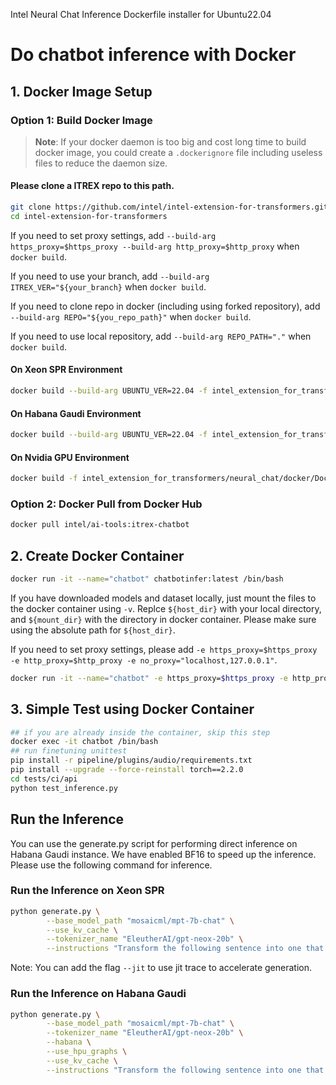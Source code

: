 Intel Neural Chat Inference Dockerfile installer for Ubuntu22.04

# Do chatbot inference with Docker

## 1. Docker Image Setup

### Option 1: Build Docker Image

>**Note**: If your docker daemon is too big and cost long time to build docker image, you could create a `.dockerignore` file including useless files to reduce the daemon size.

#### Please clone a ITREX repo to this path.
```bash
git clone https://github.com/intel/intel-extension-for-transformers.git
cd intel-extension-for-transformers
```

If you need to set proxy settings, add `--build-arg https_proxy=$https_proxy --build-arg http_proxy=$http_proxy` when `docker build`.  

If you need to use your branch, add `--build-arg ITREX_VER="${your_branch}` when `docker build`.  

If you need to clone repo in docker (including using forked repository), add `--build-arg REPO="${you_repo_path}"` when `docker build`.  

If you need to use local repository, add `--build-arg REPO_PATH="."` when `docker build`.

#### On Xeon SPR Environment

```bash
docker build --build-arg UBUNTU_VER=22.04 -f intel_extension_for_transformers/neural_chat/docker/Dockerfile -t neuralchat_inference:latest . --target cpu
```

#### On Habana Gaudi Environment

```bash
docker build --build-arg UBUNTU_VER=22.04 -f intel_extension_for_transformers/neural_chat/docker/Dockerfile -t neuralchat_inference:latest . --target hpu
```

#### On Nvidia GPU Environment

```bash
docker build -f intel_extension_for_transformers/neural_chat/docker/Dockerfile -t neuralchat_inference:latest . --target nvgpu
```

### Option 2: Docker Pull from Docker Hub
```bash
docker pull intel/ai-tools:itrex-chatbot
```

## 2. Create Docker Container

```bash
docker run -it --name="chatbot" chatbotinfer:latest /bin/bash
```

If you have downloaded models and dataset locally, just mount the files to the docker container using `-v`. Replce `${host_dir}` with your local directory, and `${mount_dir}` with the directory in docker container. Please make sure using the absolute path for `${host_dir}`. 

If you need to set proxy settings, please add `-e https_proxy=$https_proxy -e http_proxy=$http_proxy -e no_proxy="localhost,127.0.0.1"`. 

```bash
docker run -it --name="chatbot" -e https_proxy=$https_proxy -e http_proxy=$http_proxy -e no_proxy="localhost,127.0.0.1" -v ${host_dir}:${mount_dir} neuralchat_inference:latest
```


## 3. Simple Test using Docker Container
```bash
## if you are already inside the container, skip this step
docker exec -it chatbot /bin/bash
## run finetuning unittest
pip install -r pipeline/plugins/audio/requirements.txt
pip install --upgrade --force-reinstall torch==2.2.0
cd tests/ci/api
python test_inference.py

```


## Run the Inference
You can use the generate.py script for performing direct inference on Habana Gaudi instance. We have enabled BF16 to speed up the inference. Please use the following command for inference.

### Run the Inference on Xeon SPR
```bash
python generate.py \
        --base_model_path "mosaicml/mpt-7b-chat" \
        --use_kv_cache \
        --tokenizer_name "EleutherAI/gpt-neox-20b" \
        --instructions "Transform the following sentence into one that shows contrast. The tree is rotten."
```

Note: You can add the flag `--jit` to use jit trace to accelerate generation.

### Run the Inference on Habana Gaudi
```bash
python generate.py \
        --base_model_path "mosaicml/mpt-7b-chat" \
        --tokenizer_name "EleutherAI/gpt-neox-20b" \
        --habana \
        --use_hpu_graphs \
        --use_kv_cache \
        --instructions "Transform the following sentence into one that shows contrast. The tree is rotten."
```
